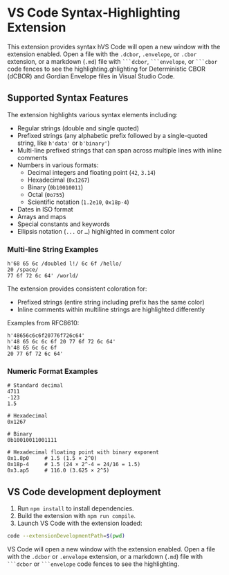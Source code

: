 # VS Code Syntax‑Highlighting Extension

This extension provides syntax hVS Code will open a new window with the extension enabled. Open a file with the `.dcbor`, `.envelope`, or `.cbor` extension, or a markdown (`.md`) file with ` ```dcbor `, ` ```envelope `, or ` ```cbor ` code fences to see the highlighting.ghlighting for Deterministic CBOR (dCBOR) and Gordian Envelope files in Visual Studio Code.

## Supported Syntax Features

The extension highlights various syntax elements including:

- Regular strings (double and single quoted)
- Prefixed strings (any alphabetic prefix followed by a single-quoted string, like `h'data'` or `b'binary'`)
- Multi-line prefixed strings that can span across multiple lines with inline comments
- Numbers in various formats:
  - Decimal integers and floating point (`42`, `3.14`)
  - Hexadecimal (`0x1267`)
  - Binary (`0b10010011`)
  - Octal (`0o755`)
  - Scientific notation (`1.2e10`, `0x18p-4`)
- Dates in ISO format
- Arrays and maps
- Special constants and keywords
- Ellipsis notation (`...` or `…`) highlighted in comment color

### Multi-line String Examples

```dcbor
h'68 65 6c /doubled l!/ 6c 6f /hello/
20 /space/
77 6f 72 6c 64' /world/
```

The extension provides consistent coloration for:
- Prefixed strings (entire string including prefix has the same color)
- Inline comments within multiline strings are highlighted differently

Examples from RFC8610:

```dcbor
h'48656c6c6f20776f726c64'
h'48 65 6c 6c 6f 20 77 6f 72 6c 64'
h'48 65 6c 6c 6f
20 77 6f 72 6c 64'
```

### Numeric Format Examples

```dcbor
# Standard decimal
4711
-123
1.5

# Hexadecimal
0x1267

# Binary
0b10010011001111

# Hexadecimal floating point with binary exponent
0x1.8p0     # 1.5 (1.5 × 2^0)
0x18p-4     # 1.5 (24 × 2^-4 = 24/16 = 1.5)
0x3.ap5     # 116.0 (3.625 × 2^5)
```

## VS Code development deployment

1. Run `npm install` to install dependencies.
2. Build the extension with `npm run compile`.
3. Launch VS Code with the extension loaded:

```bash
code --extensionDevelopmentPath=$(pwd)
```

VS Code will open a new window with the extension enabled. Open a file with the `.dcbor` or `.envelope` extension, or a markdown (`.md`) file with ` ```dcbor ` or ` ```envelope ` code fences to see the highlighting.
